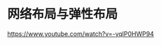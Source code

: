 <!--
 * @Date: 2022-04-30 23:02:23
 * @LastEditors: WangHe
 * @LastEditTime: 2022-04-30 23:02:23
 * @FilePath: /learning-frontend/5-day/readme.md
-->
# 网络布局与弹性布局
https://www.youtube.com/watch?v=-yqlP0HWP94